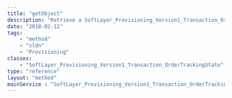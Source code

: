 ```yaml
---
title: "getObject"
description: "Retrieve a SoftLayer_Provisioning_Version1_Transaction_OrderTrackingState record."
date: "2018-02-12"
tags:
    - "method"
    - "sldn"
    - "Provisioning"
classes:
    - "SoftLayer_Provisioning_Version1_Transaction_OrderTrackingState"
type: "reference"
layout: "method"
mainService : "SoftLayer_Provisioning_Version1_Transaction_OrderTrackingState"
---
```

